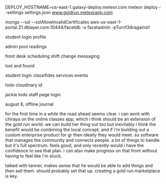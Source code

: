 DEPLOY_HOSTNAME=us-east-1.galaxy-deploy.meteor.com meteor deploy --settings settings.json www.goldrun.meteorapp.com


mongo --ssl --sslAllowInvalidCertificates aws-us-east-1-portal.21.dblayer.com:10444/facetdb -u facetadmin -pTurnf34ragainst!

student login
profile

admin
    pool readings


front desk
    scheduling
    shift change
    messaging

lost and found


student
    login
    classifides
    services
    events

todo
    cloudinary id




jackie todo
staff page
login   


august 8, offline journal

for the first time in a while the road ahead seems clear.  i can work with chiraya on the online classes app, which i think should be an extension of the gold run world.  we can build her thing out too but inevitably i think the benefit would be combining the local concept.  and if i'm building out a custom enterprise product for gr then ideally they would meet.  so software that manages the community and connects people.  a lot of things to handle but it's full spectrum.  feels good, and only recently would i have the confidence to see that plan.  i can also make progress on that front without having to feel like i'm stuck.  

talked with tanner, makes sense that he would be able to add things and then sell them.  should probably set that up.  creating a gold run marketplace is key.  
